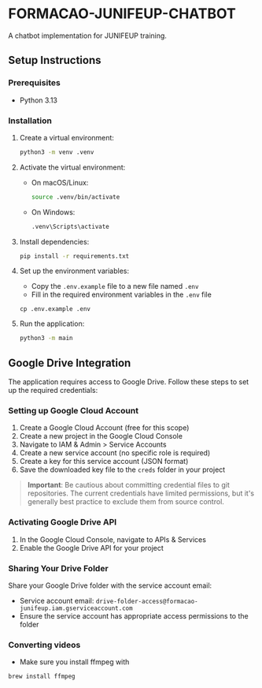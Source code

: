 # FORMACAO-JUNIFEUP-CHATBOT

A chatbot implementation for JUNIFEUP training.

## Setup Instructions

### Prerequisites
- Python 3.13

### Installation

1. Create a virtual environment:
   ```bash
   python3 -m venv .venv
   ```

2. Activate the virtual environment:
   - On macOS/Linux:
     ```bash
     source .venv/bin/activate
     ```
   - On Windows:
     ```bash
     .venv\Scripts\activate
     ```

3. Install dependencies:
   ```bash
   pip install -r requirements.txt
   ```

4. Set up the environment variables:
   - Copy the `.env.example` file to a new file named `.env`
   - Fill in the required environment variables in the `.env` file   
   ````
   cp .env.example .env
   ````

5. Run the application:
   ```bash
   python3 -m main
   ```

## Google Drive Integration

The application requires access to Google Drive. Follow these steps to set up the required credentials:

### Setting up Google Cloud Account

1. Create a Google Cloud Account (free for this scope)
2. Create a new project in the Google Cloud Console
3. Navigate to IAM & Admin > Service Accounts
4. Create a new service account (no specific role is required)
5. Create a key for this service account (JSON format)
6. Save the downloaded key file to the `creds` folder in your project

> **Important**: Be cautious about committing credential files to git repositories. The current credentials have limited permissions, but it's generally best practice to exclude them from source control.

### Activating Google Drive API

1. In the Google Cloud Console, navigate to APIs & Services
2. Enable the Google Drive API for your project

### Sharing Your Drive Folder

Share your Google Drive folder with the service account email:
- Service account email: `drive-folder-access@formacao-junifeup.iam.gserviceaccount.com`
- Ensure the service account has appropriate access permissions to the folder



### Converting videos
   - Make sure you install ffmpeg with 
   ```bash
   brew install ffmpeg
   ```